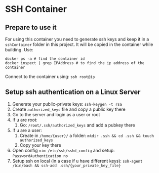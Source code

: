 # SSH Container

## Prepare to use it
For using this container you need to generate ssh keys and keep it in a `sshContainer` folder in this project. It will be copied in the container while building. 
Use:
```
docker ps -a # find the container id
docker inspect | grep IPAddress # to find the ip address of the container
```
Connect to the container using: `ssh root@ip`

## Setup ssh authentication on a Linux Server
1. Generate your public-private keys: `ssh-keygen -t rsa`
2. Create `authorized_keys` file and copy a public key there
3. Go to the server and login as a user or root
4. If u are root:
	1. Go: `/root/.ssh/authorized_keys` and add a pubkey there
5. If u are a user:
	1. Create in `/home/{user}/` a folder: `mkdir .ssh && cd .ssh && touch authorized_keys`
	2. Copy your key there
6. Open config `vim /etc/ssh/sshd_config` and setup: `PasswordAuthentication no` 
7. Setup ssh on local (in a case if u have different keys): `ssh-agent /bin/bash && ssh-add .ssh/{your_private_key_file}`

